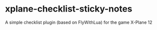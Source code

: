 # xplane-checklist-sticky-notes
A simple checklist plugin (based on FlyWithLua) for the game X-Plane 12
